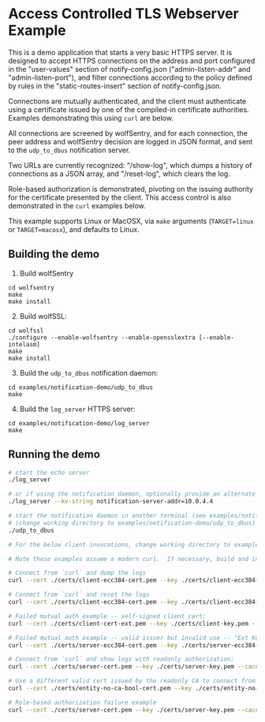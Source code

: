 # Access Controlled TLS Webserver Example

This is a demo application that starts a very basic HTTPS server. It is designed
to accept HTTPS connections on the address and port configured in the
"user-values" section of notify-config.json ("admin-listen-addr" and
"admin-listen-port"), and filter connections according to the policy defined by
rules in the "static-routes-insert" section of notify-config.json.

Connections are mutually authenticated, and the client must authenticate using a
certificate issued by one of the compiled-in certificate authorities.  Examples
demonstrating this using `curl` are below.

All connections are screened by wolfSentry, and for each connection, the peer
address and wolfSentry decision are logged in JSON format, and sent to the
`udp_to_dbus` notification server.

Two URLs are currently recognized: "/show-log", which dumps a history of
connections as a JSON array, and "/reset-log", which clears the log.

Role-based authorization is demonstrated, pivoting on the issuing authority for
the certificate presented by the client.  This access control is also
demonstrated in the `curl` examples below.

This example supports Linux or MacOSX, via `make` arguments (`TARGET=linux` or
`TARGET=macosx`), and defaults to Linux.

## Building the demo

1) Build wolfSentry

```
cd wolfsentry
make
make install
```

2) Build wolfSSL:

```
cd wolfssl
./configure --enable-wolfsentry --enable-opensslextra [--enable-intelasm]
make
make install
```

3) Build the `udp_to_dbus` notification daemon:

```
cd examples/notification-demo/udp_to_dbus
make
```

4) Build the `log_server` HTTPS server:

```
cd examples/notification-demo/log_server
make
```

## Running the demo

```sh
# start the echo server
./log_server

# or if using the notification daemon, optionally provide an alternate address for it, e.g.:
./log_server --kv-string notification-server-addr=10.0.4.4

# start the notification daemon in another terminal (see examples/notification-demo/udp_to_dbus)
# (change working directory to examples/notification-demo/udp_to_dbus)
./udp_to_dbus

# For the below client invocations, change working directory to examples/notification-demo/log_server.

# Note these examples assume a modern curl.  If necessary, build and install it -- see https://curl.se/

# Connect from `curl` and dump the logs
curl --cert ./certs/client-ecc384-cert.pem --key ./certs/client-ecc384-key.pem --cacert ./certs/ca-ecc-cert.pem --resolve www.wolfssl.com:10443:127.0.0.1 https://www.wolfssl.com:10443/show-log

# Connect from `curl` and reset the logs
curl --cert ./certs/client-ecc384-cert.pem --key ./certs/client-ecc384-key.pem --cacert ./certs/ca-ecc-cert.pem --resolve www.wolfssl.com:10443:127.0.0.1 https://www.wolfssl.com:10443/reset-log

# Failed mutual auth example -- self-signed client cert:
curl --cert ./certs/client-cert-ext.pem --key ./certs/client-key.pem --cacert ./certs/ca-ecc-cert.pem --resolve www.wolfssl.com:10443:127.0.0.1 https://www.wolfssl.com:10443/show-log

# Failed mutual auth example -- valid issuer but invalid use -- "Ext Key Use server/client auth not set":
curl --cert ./certs/server-ecc384-cert.pem --key ./certs/server-ecc384-key.pem --cacert ./certs/ca-ecc-cert.pem --resolve www.wolfssl.com:10443:127.0.0.1 https://www.wolfssl.com:10443/show-log

# Connect from `curl` and show logs with readonly authorization:
curl --cert ./certs/server-cert.pem --key ./certs/server-key.pem --cacert ./certs/ca-ecc-cert.pem --resolve www.wolfssl.com:10443:127.0.0.1 https://www.wolfssl.com:10443/show-log

# Use a different valid cert issued by the readonly CA to connect from `curl` and show logs:
curl --cert ./certs/entity-no-ca-bool-cert.pem --key ./certs/entity-no-ca-bool-key.pem --cacert ./certs/ca-ecc-cert.pem --resolve www.wolfssl.com:10443:127.0.0.1 https://www.wolfssl.com:10443/show-log

# Role-based authorization failure example
curl --cert ./certs/server-cert.pem --key ./certs/server-key.pem --cacert ./certs/ca-ecc-cert.pem --resolve www.wolfssl.com:10443:127.0.0.1 https://www.wolfssl.com:10443/reset-log
```
